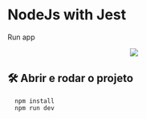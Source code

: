 # NodeJs with Jest


Run app

<p align="center">
<img src="http://img.shields.io/static/v1?label=STATUS&message=EM%20DESENVOLVIMENTO&color=GREEN&style=for-the-badge"/>
</p>


## 🛠️ Abrir e rodar o projeto

```
  npm install
  npm run dev
 ``` 
